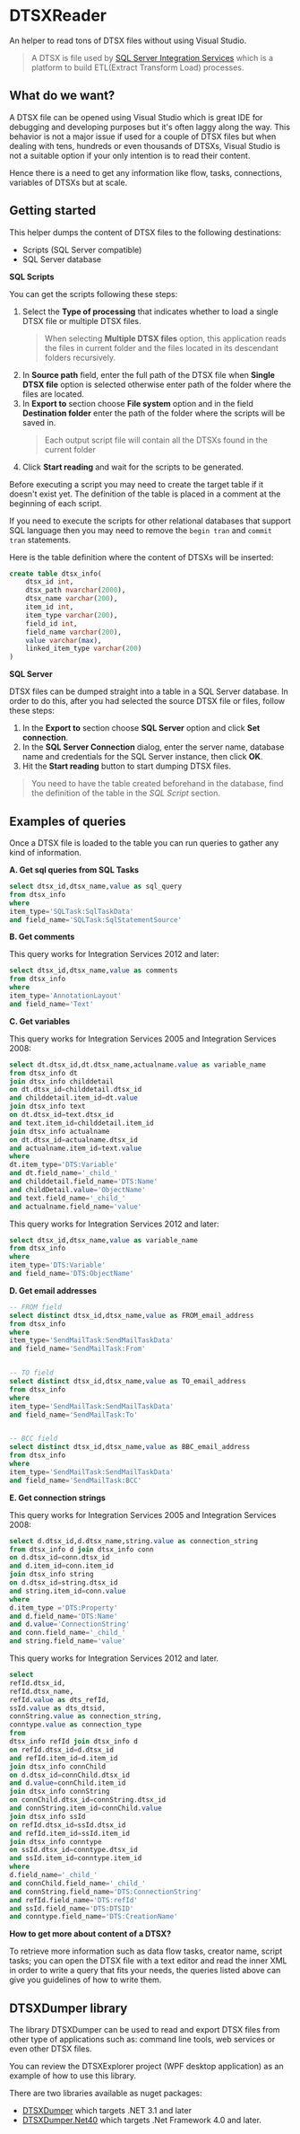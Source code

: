 # DTSXReader
An helper to read tons of DTSX files without using Visual Studio. 

> A DTSX is file used by [SQL Server Integration Services](https://docs.microsoft.com/en-us/sql/integration-services/sql-server-integration-services?view=sql-server-ver16) which is a platform to build ETL(Extract Transform Load) processes. 

## What do we want?
A DTSX file can be opened using Visual Studio which is great IDE for debugging and developing purposes but it's often laggy along the way. This behavior is not a major issue if used for a couple of DTSX files but when dealing with tens, hundreds or even thousands of DTSXs, Visual Studio is not a suitable option if your only intention is to read their content.

Hence there is a need to get any information like flow, tasks, connections, variables of DTSXs but at scale.

## Getting started
This helper dumps the content of DTSX files to the following destinations:
- Scripts (SQL Server compatible)
- SQL Server database

**SQL Scripts**

You can get the scripts following these steps:

1. Select the **Type of processing** that indicates whether to load a single DTSX file or multiple DTSX files.
    > When selecting **Multiple DTSX files** option, this application reads the files in current folder and the files located in its descendant folders recursively. 
2. In **Source path** field, enter the full path of the DTSX file when **Single DTSX file** option is selected otherwise enter path of the folder where the files are located.
3. In **Export to** section choose **File system** option and in the field **Destination folder** enter the path of the folder where the scripts will be saved in.
    > Each output script file will contain all the DTSXs found in the current folder
4. Click **Start reading** and wait for the scripts to be generated.

Before executing a script you may need to create the target table if it doesn't exist yet. The definition of the table is placed in a comment at the beginning of each script.

If you need to execute the scripts for other relational databases that support SQL language then you may need to remove the `begin tran` and `commit tran` statements.

Here is the table definition where the content of DTSXs will be inserted:
```sql
create table dtsx_info(
    dtsx_id int,
    dtsx_path nvarchar(2000),
    dtsx_name varchar(200),
    item_id int,
    item_type varchar(200),
    field_id int,
    field_name varchar(200),
    value varchar(max),
    linked_item_type varchar(200)
)
```


**SQL Server**

DTSX files can be dumped straight into a table in a SQL Server database. In order to do this, after you had selected the source DTSX file or files, follow these steps:

1. In the **Export to** section choose **SQL Server** option and click **Set connection**.
2. In the **SQL Server Connection** dialog, enter the server name, database name and credentials for the SQL Server instance, then click **OK**.
3. Hit the **Start reading** button to start dumping DTSX files.

> You need to have the table created beforehand in the database, find the definition of the table in the *SQL Script* section.



## Examples of queries

Once a DTSX file is loaded to the table you can run queries to gather any kind of information.

**A. Get sql queries from SQL Tasks**

```sql
select dtsx_id,dtsx_name,value as sql_query
from dtsx_info
where
item_type='SQLTask:SqlTaskData'
and field_name='SQLTask:SqlStatementSource'
```


**B. Get comments**

This query works for Integration Services 2012 and later:
```sql
select dtsx_id,dtsx_name,value as comments 
from dtsx_info
where
item_type='AnnotationLayout'
and field_name='Text'
```


**C. Get variables**

This query works for Integration Services 2005 and Integration Services 2008:

```sql
select dt.dtsx_id,dt.dtsx_name,actualname.value as variable_name
from dtsx_info dt
join dtsx_info childdetail
on dt.dtsx_id=childdetail.dtsx_id
and childdetail.item_id=dt.value
join dtsx_info text
on dt.dtsx_id=text.dtsx_id
and text.item_id=childdetail.item_id
join dtsx_info actualname
on dt.dtsx_id=actualname.dtsx_id
and actualname.item_id=text.value
where
dt.item_type='DTS:Variable'
and dt.field_name='_child_'
and childdetail.field_name='DTS:Name'
and childDetail.value='ObjectName'
and text.field_name='_child_'
and actualname.field_name='value'
```

This query works for Integration Services 2012 and later:
```sql
select dtsx_id,dtsx_name,value as variable_name
from dtsx_info 
where
item_type='DTS:Variable'
and field_name='DTS:ObjectName'
```


**D. Get email addresses**

```sql
-- FROM field
select distinct dtsx_id,dtsx_name,value as FROM_email_address
from dtsx_info 
where
item_type='SendMailTask:SendMailTaskData'
and field_name='SendMailTask:From'


-- TO field
select distinct dtsx_id,dtsx_name,value as TO_email_address
from dtsx_info 
where
item_type='SendMailTask:SendMailTaskData'
and field_name='SendMailTask:To'


-- BCC field
select distinct dtsx_id,dtsx_name,value as BBC_email_address
from dtsx_info 
where
item_type='SendMailTask:SendMailTaskData'
and field_name='SendMailTask:BCC'
```


**E. Get connection strings**

This query works for Integration Services 2005 and Integration Services 2008:
```sql
select d.dtsx_id,d.dtsx_name,string.value as connection_string
from dtsx_info d join dtsx_info conn
on d.dtsx_id=conn.dtsx_id
and d.item_id=conn.item_id
join dtsx_info string
on d.dtsx_id=string.dtsx_id
and string.item_id=conn.value
where
d.item_type ='DTS:Property'
and d.field_name='DTS:Name'
and d.value='ConnectionString'
and conn.field_name='_child_'
and string.field_name='value'
```


This query works for Integration Services 2012 and later.
```sql
select
refId.dtsx_id,
refId.dtsx_name,
refId.value as dts_refId,
ssId.value as dts_dtsid,
connString.value as connection_string,
conntype.value as connection_type
from 
dtsx_info refId join dtsx_info d 
on refId.dtsx_id=d.dtsx_id
and refId.item_id=d.item_id
join dtsx_info connChild
on d.dtsx_id=connChild.dtsx_id
and d.value=connChild.item_id
join dtsx_info connString
on connChild.dtsx_id=connString.dtsx_id
and connString.item_id=connChild.value
join dtsx_info ssId
on refId.dtsx_id=ssId.dtsx_id
and refId.item_id=ssId.item_id
join dtsx_info conntype
on ssId.dtsx_id=conntype.dtsx_id
and ssId.item_id=conntype.item_id
where
d.field_name='_child_'
and connChild.field_name='_child_'
and connString.field_name='DTS:ConnectionString'
and refId.field_name='DTS:refId'
and ssId.field_name='DTS:DTSID'
and conntype.field_name='DTS:CreationName'
```

**How to get more about content of a DTSX?**

To retrieve more information such as data flow tasks, creator name, script tasks; you can open the DTSX file with a text editor and read the inner XML in order to write a query that fits your needs, the queries listed above can give you guidelines of how to write them.

## DTSXDumper library

The library DTSXDumper can be used to read and export DTSX files from other type of applications such as: command line tools, web services or even other DTSX files.

You can review the DTSXExplorer project (WPF desktop application) as an example of how to use this library.

There are two libraries available as nuget packages:
- [DTSXDumper](https://www.nuget.org/packages/DTSXDumper) which targets .NET 3.1 and later 
- [DTSXDumper.Net40](https://www.nuget.org/packages/DTSXDumper.Net40) which targets .Net Framework 4.0 and later.